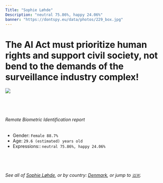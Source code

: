 ```yaml
---
Title: "Sophie Løhde"
Description: "neutral 75.86%, happy 24.06%"
banner: "https://dontspy.eu/data/photos/229_box.jpg"
---
```


# The AI Act must prioritize human rights and support civil society, not bend to the demands of the surveillance industry complex!

<link rel="stylesheet" type="text/css" href="/css/blog.css" />

<div class="is-fake" hidden>

_This image is **clearly fake**_, yet we [continue to collect them because the AI Act negotiations](/blog/why-deepfake/) are heading in a direction that will only make people's lives more complicated. For a more in-depth explanation, read: [Double threat: why losing the battle against Face Biometrics would fuel the proliferation of deepfakes](/blog/the-dual-threat-how-losing-the-biometric-battle-fuels-deepfake-proliferation/).


</div>

<!-- <img src="https://dontspy.eu/data/photos/54_box.jpg" /> -->
<img src="https://dontspy.eu/data/photos/229_box.jpg" />

## <br>

###### Remote Biometric Identification report

* <span class="label">Gender:</span> `Female 88.7%`
* <span class="label">Age:</span> `29.6 (estimated) years old`
* <span class="label">Expressions::</span> `neutral 75.86%, happy 24.06%`

## <br>

###### See all of [Sophie Løhde](/policymaker#Sophie%20L%C3%B8hde), or by country: [Denmark](/country#Denmark), or jump to [🇬🇷](/x/182).

## <br>
